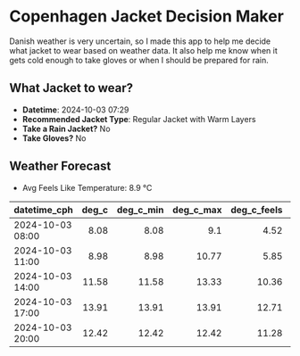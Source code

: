 
# Copenhagen Jacket Decision Maker

Danish weather is very uncertain, so I made this app to help me decide what jacket to wear based on weather data. 
It also help me know when it gets cold enough to take gloves or when I should be prepared for rain.

## What Jacket to wear?

- **Datetime**: 2024-10-03 07:29
- **Recommended Jacket Type**: Regular Jacket with Warm Layers
- **Take a Rain Jacket?** No
- **Take Gloves?** No

## Weather Forecast
- Avg Feels Like Temperature: 8.9 °C

| datetime_cph     |   deg_c |   deg_c_min |   deg_c_max |   deg_c_feels | weather   | wind   | rain   |
|:-----------------|--------:|------------:|------------:|--------------:|:----------|:-------|:-------|
| 2024-10-03 08:00 |    8.08 |        8.08 |        9.1  |          4.52 | Clouds    | High   | None   |
| 2024-10-03 11:00 |    8.98 |        8.98 |       10.77 |          5.85 | Clouds    | Medium | None   |
| 2024-10-03 14:00 |   11.58 |       11.58 |       13.33 |         10.36 | Clear     | Medium | None   |
| 2024-10-03 17:00 |   13.91 |       13.91 |       13.91 |         12.71 | Clear     | Medium | None   |
| 2024-10-03 20:00 |   12.42 |       12.42 |       12.42 |         11.28 | Clear     | Low    | None   |
        